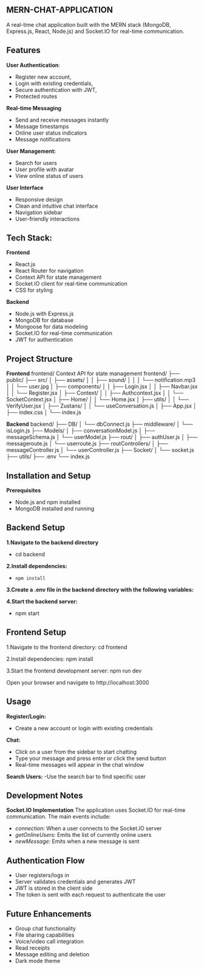 ## **MERN-CHAT-APPLICATION**

A real-time chat application built with the MERN stack (MongoDB, Express.js, React, Node.js) and Socket.IO for real-time communication.



## Features

 **User Authentication**:
  - Register new account,
  - Login with existing credentials,
  - Secure authentication with JWT,
  - Protected routes

 **Real-time Messaging**
  - Send and receive messages instantly
  - Message timestamps
  - Online user status indicators
  - Message notifications
    
  **User Management:**
  - Search for users
  - User profile with avatar
  - View online status of users

  **User Interface**
  - Responsive design
  - Clean and intuitive chat interface
  - Navigation sidebar
  - User-friendly interactions

## Tech Stack:

**Frontend**
  -  React.js 
  - React Router for navigation
  - Context API for state management
  - Socket.IO client for real-time communication
  - CSS for styling
    
 **Backend**
  - Node.js with Express.js
  - MongoDB for database
  - Mongoose for data modeling
  - Socket.IO for real-time communication
  - JWT for authentication

## Project Structure

**Frontend**
 frontend/
  Context API for state management
frontend/
├── public/
├── src/
│   ├── assets/
│   │   ├── sound/
│   │   │   └── notification.mp3
│   │   └── user.jpg
│   ├── components/
│   │   ├── Login.jsx
│   │   ├── Navbar.jsx
│   │   └── Register.jsx
│   ├── Context/
│   │   ├── Authcontext.jsx
│   │   └── SocketContext.jsx
│   ├── Home/
│   │   └── Home.jsx
│   ├── utils/
│   │   └── VerifyUser.jsx
│   ├── Zustans/
│   │   └── useConversation.js
│   ├── App.jsx
│   ├── index.css
│   └── index.js

**Backend**
backend/
├── DB/
│   └── dbConnect.js
├── middleware/
│   └── isLogin.js
├── Models/
│   ├── conversationModel.js
│   ├── messageSchema.js
│   └── userModel.js
├── rout/
│   ├── authUser.js
│   ├── messageroute.js
│   └── userroute.js
├── routControllers/
│   ├── messageController.js
│   └── userController.js
├── Socket/
│   └── socket.js
├── utils/
├── .env
└── index.js
## Installation and Setup
**Prerequisites**
  - Node.js and npm installed
  - MongoDB installed and running
 
  ## Backend Setup
    
  **1.Navigate to the backend directory**
   -    cd backend
   
   **2.Install dependencies:**
   -     npm install
     
   **3.Create a .env file in the backend directory with the following variables:**

  
**4.Start the backend server:**
- npm start


## Frontend Setup

1.Navigate to the frontend directory:
cd frontend

2.Install dependencies:
npm install

3.Start the frontend development server:
npm run dev

Open your browser and navigate to http://localhost:3000

## Usage

**Register/Login:**
- Create a new account or login with existing credentials

**Chat:**

- Click on a user from the sidebar to start chatting
- Type your message and press enter or click the send button
- Real-time messages will appear in the chat window

**Search Users:**
-Use the search bar to find specific user

## Development Notes
**Socket.IO Implementation**
The application uses Socket.IO for real-time communication. The main events include:
  - *connection:* When a user connects to the Socket.IO server
  - *getOnlineUsers:* Emits the list of currently online users
  - *newMessage:* Emits when a new message is sent

## Authentication Flow
  - User registers/logs in
  - Server validates credentials and generates JWT
  - JWT is stored in the client side
  - The token is sent with each request to authenticate the user


## Future Enhancements
  - Group chat functionality
  - File sharing capabilities
  - Voice/video call integration
  - Read receipts
  - Message editing and deletion
  - Dark mode theme







